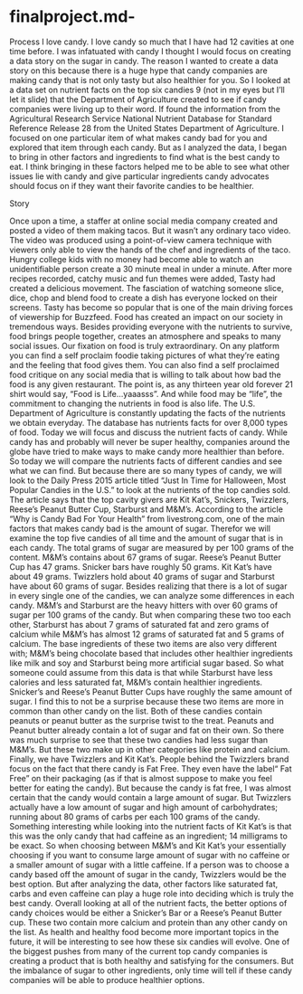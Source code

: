 # finalproject.md-

Process
I love candy. I love candy so much that I have had 12 cavities at one time before. I was infatuated with candy I thought I would focus on creating a data story on the sugar in candy. The reason I wanted to create a data story on this because there is a huge hype that candy companies are making candy that is not only tasty but also healthier for you. So I looked at a data set on nutrient facts on the top six candies 9 (not in my eyes but I’ll let it slide) that the Department of Agriculture created to see if candy companies were living up to their word. If found the information from the Agricultural Research Service National Nutrient Database for Standard Reference Release 28 from the United States Department of Agriculture. I focused on one particular item of what makes candy bad for you and explored that item through each candy. But as I analyzed the data, I began to bring in other factors and ingredients to find what is the best candy to eat. I think bringing in these factors helped me to be able to see what other issues lie with candy and  give particular ingredients candy advocates should focus on if they want their favorite candies to be healthier. 

Story

Once upon a time, a staffer at  online social media company created and posted a video of them making tacos. But it wasn’t any ordinary taco video. The video was produced using a point-of-view camera technique with viewers only able to view the hands of the chef and ingredients of the taco. Hungry college kids with no money had become able to watch an unidentifiable person create a 30 minute meal in under a minute. After more recipes recorded, catchy music and fun themes were added, Tasty had created a delicious movement. The fasciation of watching someone slice, dice, chop and blend food to create a dish has everyone locked on their screens. Tasty has become so popular that is one of the main driving forces of viewership for Buzzfeed. 
Food has created an impact on our society in tremendous ways. Besides providing everyone with the nutrients to survive, food brings people together, creates an atmosphere and speaks to many social issues. Our fixation on food is truly extraordinary. On any platform you can find a self proclaim foodie taking pictures of what they’re eating and the feeling that food gives them. You can also find a self proclaimed food critique on any social media that is willing to talk about how bad the food is any given restaurant.
The point is, as any thirteen year old forever 21 shirt would say, “Food is Life…yaaasss”. And while food may be “life”, the commitment to changing the nutrients in food is also life. The U.S. Department of Agriculture is constantly updating the facts of the nutrients we obtain everyday. The database has nutrients facts for over 8,000 types of food. Today we will focus and discuss the nutrient facts of candy. While candy has and probably  will never be super healthy, companies around the globe have tried to make ways to make candy more healthier than before. So today we will compare the nutrients facts of different candies and see what we can find. But because there are so many types of candy, we will look to the Daily Press 2015 article titled “Just In Time for Halloween, Most Popular Candies in the U.S.” to look at the nutrients of the top candies sold. The article says that the top cavity givers are Kit Kat’s, Snickers, Twizzlers, Reese’s Peanut Butter Cup, Starburst and M&M’s. According to the article “Why is Candy Bad For Your Health” from livestrong.com, one of the main factors that makes candy bad is the amount of sugar. Therefor we will examine the top five candies of all time and the amount of sugar that is in each candy.
The total grams of sugar are measured by per 100 grams of the content. M&M’s contains about 67 grams of sugar. Reese’s Peanut Butter Cup has 47 grams. Snicker bars have roughly 50 grams. Kit Kat’s have about 49 grams. Twizzlers hold about 40 grams of sugar and Starburst have about 60 grams of sugar. Besides realizing that there is a lot of sugar in every single one of the candies, we can analyze some differences in each candy. M&M’s and Starburst are the heavy hitters with over 60 grams of sugar per 100 grams of the candy. But when comparing these two too each other, Starburst has about 7 grams of saturated fat and zero grams of calcium while M&M’s has almost 12 grams of saturated fat and 5 grams of calcium. The base ingredients of these two items are also very different with; M&M’s being chocolate based that includes other healthier ingredients like milk and soy and Starburst being more artificial sugar based. So what someone could assume from this data is that while Starburst have less calories and less saturated fat, M&M’s contain healthier ingredients. 
Snicker’s and Reese’s Peanut Butter Cups have roughly the same amount of sugar. I find this to not be a surprise because these two items are more in common than other candy on the list. Both of these candies contain peanuts or peanut butter as the surprise twist to the treat. Peanuts and Peanut butter already contain a lot of sugar and fat on their own.  So there was much surprise to see that these two candies had less sugar than M&M’s. But these two make up in other categories like protein and calcium.
Finally, we have Twizzlers and Kit Kat’s. People behind the Twizzlers brand focus on the fact that there candy is Fat Free. They even have the label“ Fat Free” on their packaging (as if that is almost suppose to make you feel better for eating the candy). But because the candy is fat free, I was almost certain that the candy would contain a large amount of sugar. But Twizzlers actually have a low amount of sugar and high amount of carbohydrates; running about 80 grams of carbs per each 100 grams of the candy. Something interesting while looking into the nutrient facts of Kit Kat’s is that this was the only candy that had caffeine as an ingredient; 14 milligrams to be exact. So when choosing between M&M’s and Kit Kat’s your essentially choosing if you want to consume large amount of sugar with no caffeine or a smaller amount of sugar with a little caffeine.
If a person was to choose a candy based off the amount of sugar in the candy, Twizzlers would be the best option. But after analyzing the data, other factors like saturated fat, carbs and even caffeine can play a huge role into deciding which is truly the best candy. Overall looking at all of the nutrient facts, the better options of candy choices would be either a Snicker’s Bar or a Reese’s Peanut Butter cup. These two contain more calcium and protein than any other candy on the list.
As health and healthy food become more important topics in the future, it will be interesting to see how these six candies will evolve. One of the biggest pushes from many of the current top candy companies is creating a product that is both healthy and satisfying for the consumers. But the imbalance of sugar to other ingredients, only time will tell if these candy companies will be able to produce healthier options.
